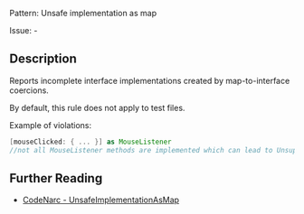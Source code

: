 Pattern: Unsafe implementation as map

Issue: -

## Description

Reports incomplete interface implementations created by map-to-interface coercions.

By default, this rule does not apply to test files.

Example of violations:

``` groovy
[mouseClicked: { ... }] as MouseListener
//not all MouseListener methods are implemented which can lead to UnsupportedOperationException-s
```

## Further Reading

* [CodeNarc - UnsafeImplementationAsMap](http://codenarc.sourceforge.net/codenarc-rules-enhanced.html#UnsafeImplementationAsMap)